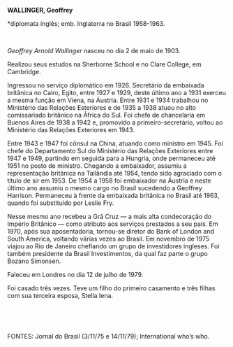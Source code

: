 **WALLINGER, Geoffrey**

\*diplomata inglês; emb. Inglaterra no Brasil 1958-1963.

 

*Geoffrey Arnold Wallinger* nasceu no dia 2 de maio de 1903.

Realizou seus estudos na Sherborne School e no Clare College, em
Cambridge.

Ingressou no serviço diplomático em 1926. Secretário da embaixada
britânica no Cairo, Egito, entre 1927 e 1929, deste último ano a 1931
exerceu a mesma função em Viena, na Áustria. Entre 1931 e 1934 trabalhou
no Ministério das Relações Esteriores e de 1935 a 1938 atuou no alto
comissariado britânico na África do Sul. Foi chefe de chancelaria em
Buenos Aires de 1938 a 1942 e, promovido a primeiro-secretário, voltou
ao Ministério das Relações Exteriores em 1943.

Entre 1943 e 1947 foi cônsul na China, atuando como ministro em 1945.
Foi chefe do Departamento Sul do Ministério das Relações Exteriores
entre 1947 e 1949, partindo em seguida para a Hungria, onde permaneceu
até 1951 no posto de ministro. Chegando a embaixador, assumiu a
representação britânica na Tailândia até 1954, tendo sido agraciado com
o título de sir em 1953. De 1954 a 1958 foi embaixador na Áustria e
neste último ano assumiu o mesmo cargo no Brasil sucedendo a Geoffrey
Harrison. Permaneceu à frente da embaixada britânica no Brasil até 1963,
quando foi substituído por Leslie Fry.

Nesse mesmo ano recebeu a Grã Cruz — a mais alta condecoração do Império
Britânico — como atributo aos serviços prestados a seu país. Em 1970,
após sua aposentadoria, tornou-se diretor do Bank of London and South
America, voltando várias vezes ao Brasil. Em novembro de 1975 viajou ao
Rio de Janeiro chefiando um grupo de investidores ingleses. Foi também
presidente da Brasil Investimentos, da qual faz parte o grupo Bozano
Simonsen.

Faleceu em Londres no dia 12 de julho de 1979.

Foi casado três vezes. Teve um filho do primeiro casamento e três filhas
com sua terceira esposa, Stella Iena.

 

 

FONTES: Jornal do Brasil (3/11/75 e 14/11/79); lnternational who’s who.

 
